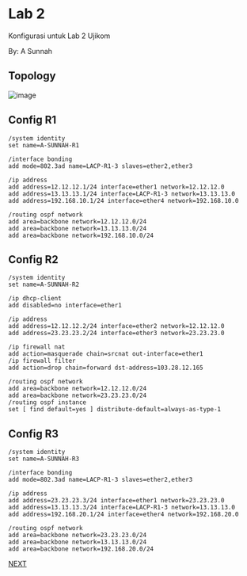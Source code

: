 # Lab 2

Konfigurasi untuk Lab 2 Ujikom

By: A Sunnah

## Topology
![image](https://user-images.githubusercontent.com/100014814/160052610-0a4959cd-4a63-4b8a-9f7f-71188555481c.png)

## Config R1
```
/system identity
set name=A-SUNNAH-R1

/interface bonding
add mode=802.3ad name=LACP-R1-3 slaves=ether2,ether3

/ip address
add address=12.12.12.1/24 interface=ether1 network=12.12.12.0
add address=13.13.13.1/24 interface=LACP-R1-3 network=13.13.13.0
add address=192.168.10.1/24 interface=ether4 network=192.168.10.0

/routing ospf network
add area=backbone network=12.12.12.0/24
add area=backbone network=13.13.13.0/24
add area=backbone network=192.168.10.0/24
```

## Config R2
```
/system identity
set name=A-SUNNAH-R2

/ip dhcp-client
add disabled=no interface=ether1

/ip address
add address=12.12.12.2/24 interface=ether2 network=12.12.12.0
add address=23.23.23.2/24 interface=ether3 network=23.23.23.0

/ip firewall nat
add action=masquerade chain=srcnat out-interface=ether1
/ip firewall filter
add action=drop chain=forward dst-address=103.28.12.165

/routing ospf network
add area=backbone network=12.12.12.0/24
add area=backbone network=23.23.23.0/24
/routing ospf instance
set [ find default=yes ] distribute-default=always-as-type-1
```

## Config R3
```
/system identity
set name=A-SUNNAH-R3

/interface bonding
add mode=802.3ad name=LACP-R1-3 slaves=ether2,ether3

/ip address
add address=23.23.23.3/24 interface=ether1 network=23.23.23.0
add address=13.13.13.3/24 interface=LACP-R1-3 network=13.13.13.0
add address=192.168.20.1/24 interface=ether4 network=192.168.20.0

/routing ospf network
add area=backbone network=23.23.23.0/24
add area=backbone network=13.13.13.0/24
add area=backbone network=192.168.20.0/24
```

[NEXT](https://github.com/ujikomidn/Ujikom-IDN-2022/blob/main/Configuration/Lab3.md)
